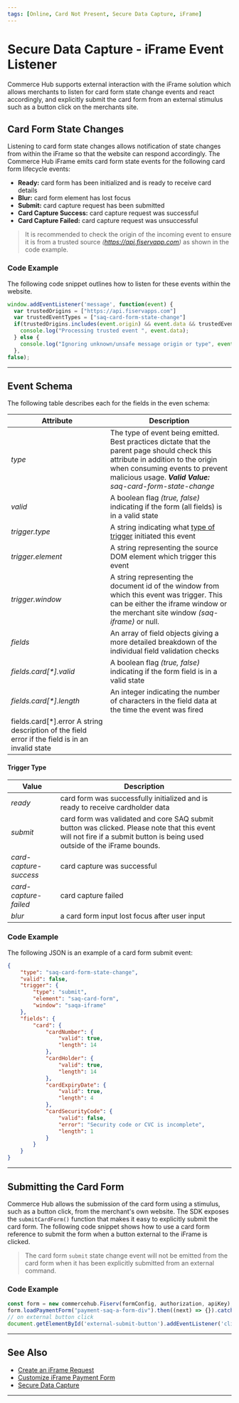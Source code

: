 ```yaml
---
tags: [Online, Card Not Present, Secure Data Capture, iFrame]
---
```


# Secure Data Capture - iFrame Event Listener

Commerce Hub supports external interaction with the iFrame solution which allows merchants to listen for card form state change events and react accordingly, and explicitly submit the card form from an external stimulus such as a button click on the merchants site.

## Card Form State Changes

Listening to card form state changes allows notification of state changes from within the iFrame so that the website can respond accordingly. The Commerce Hub iFrame emits card form state events for the following card form lifecycle events:

- **Ready:** card form has been initialized and is ready to receive card details
- **Blur:** card form element has lost focus
- **Submit:** card capture request has been submitted
- **Card Capture Success:** card capture request was successful
- **Card Capture Failed:** card capture request was unsuccessful

<!--theme caution-->
> It is recommended to check the origin of the incoming event to ensure it is from a trusted source _(https://api.fiservapp.com)_ as shown in the code example. 

### Code Example

The following code snippet outlines how to listen for these events within the website.

```javascript
window.addEventListener('message', function(event) {    
  var trustedOrigins = ["https://api.fiservapps.com"]    
  var trustedEventTypes = ["saq-card-form-state-change"]    
  if(trustedOrigins.includes(event.origin) && event.data && trustedEventTypes.includes(event.data.type)) {      
    console.log("Processing trusted event ", event.data);    
  } else {      
    console.log("Ignoring unknown/unsafe message origin or type", event);}
  }, 
false); 
```

---

## Event Schema

The following table describes each for the fields in the even schema:

| Attribute| Description |
| ----- | ----- |
|	_type_ | The type of event being emitted. Best practices dictate that the parent page should check this attribute in addition to the origin when consuming events to prevent malicious usage. _**Valid Value:** saq-card-form-state-change_ |
| _valid_	| A boolean flag _(true, false)_ indicating if the form (all fields) is in a valid state |
| _trigger.type_ | A string indicating what [type of trigger](#trigger-type) initiated this event |
|	_trigger.element_ |A string representing the source DOM element which trigger this event |
|	_trigger.window_	|	A string representing the document id of the window from which this event was trigger. This can be either the iframe window or the merchant site window _(saq-iframe)_ or null. |
|	_fields_	| An array of field objects giving a more detailed breakdown of the individual field validation checks |
| _fields.card[*].valid_	| A boolean flag _(true, false)_ indicating if the form field is in a valid state |
|	_fields.card[*].length_ | An integer indicating the number of characters in the field data at the time the event was fired
| fields.card[*].error	A string description of the field error if the field is in an invalid state


#### Trigger Type

| Value | Description |
| ----- | ----- |
| _ready_ | card form was successfully initialized and is ready to receive cardholder data |
| _submit_ | card form was validated and core SAQ submit button was clicked. Please note that this event will not fire if a submit button is being used outside of the iFrame bounds. |
| _card-capture-success_ | card capture was successful |
| _card-capture-failed_ | card capture failed |
| _blur_ | a card form input lost focus after user input |

### Code Example

The following JSON is an example of a card form submit event:

```JSON
{
    "type": "saq-card-form-state-change",
    "valid": false,
    "trigger": {
        "type": "submit",
        "element": "saq-card-form",
        "window": "saqa-iframe"
    },
    "fields": {
        "card": {
            "cardNumber": {
                "valid": true,
                "length": 14
            },
            "cardHolder": {
                "valid": true,
                "length": 14
            },
            "cardExpiryDate": {
                "valid": true,
                "length": 4
            },
            "cardSecurityCode": {
                "valid": false,
                "error": "Security code or CVC is incomplete",
                "length": 1
            }
        }
    }
}

```

---

## Submitting the Card Form

Commerce Hub allows the submission of the card form using a stimulus, such as a button click, from the merchant's own website. The SDK exposes the `submitCardForm()` function that makes it easy to explicitly submit the card form. The following code snippet shows how to use a card form reference to submit the form when a button external to the iFrame is clicked.

<!--theme info-->
> The card form `submit` state change event will not be emitted from the card form when it has been explicitly submitted from an external command.

### Code Example

```javascript
const form = new commercehub.Fiserv(formConfig, authorization, apiKey);
form.loadPaymentForm("payment-saq-a-form-div").then((next) => {}).catch((error) => {});
// on external button click
document.getElementById('external-submit-button').addEventListener('click', () => form.submitCardForm()) 

```

---

## See Also

- [Create an iFrame Request](?path=docs/Online-Mobile-Digital/Secure-Data-Capture/iFrame-JS/iFrame-Request.md)
- [Customize iFrame Payment Form](?path=docs/Online-Mobile-Digital/Secure-Data-Capture/iFrame-JS/iFrame-Customization.md)
- [Secure Data Capture](?path=docs/Online-Mobile-Digital/Secure-Data-Capture/Secure-Data-Capture.md)

---
